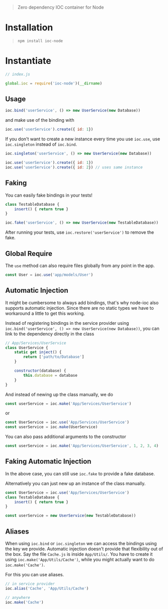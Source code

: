 > Zero dependency IOC container for Node

# Installation

> `npm install ioc-node`

# Instantiate

```javascript
// index.js

global.ioc = require('ioc-node')(__dirname)
```

## Usage

```javascript
ioc.bind('userService', () => new UserService(new Database))
```

and make use of the binding with

```javascript
ioc.use('userService').create({ id: 1})
```

If you don't want to create a new instance every time you use `ioc.use`, use `ioc.singleton` instead of `ioc.bind`.

```javascript
ioc.singleton('userService', () => new UserService(new Database))

ioc.use('userService').create({ id: 1})
ioc.use('userService').create({ id: 2}) // uses same instance
```

## Faking
You can easily fake bindings in your tests!

```javascript
class TestableDatabase {
    insert() { return true }
}

ioc.fake('userService', () => new UserService(new TestableDatabase))
```

After running your tests, use `ioc.restore('userService')` to remove the fake.

## Global Require
The `use` method can also require files globally from any point in the app.

```javascript
const User = ioc.use('app/models/User')
```

## Automatic Injection

It might be cumbersome to always add bindings, that's why node-ioc also supports automatic injection. Since there are no static types we have to workaround a little to get this working.

Instead of registering bindings in the  service provider using `ioc.bind('userService', () => new UserService(new Database))`, you can link to the dependency directly in the class

```javascript
// App/Services/UserService
class UserService {
    static get inject() {
        return ['path/to/Database']
    }

    constructor(database) {
        this.database = database
    }
}
```

And instead of newing up the class manually, we do

```javascript
const userService = ioc.make('App/Services/UserService')
```

or 

```javascript
const UserService = ioc.use('App/Services/UserService')
const userService = ioc.make(UserService)
```

You can also pass additional arguments to the constructor

```javascript
const userService = ioc.make('App/Services/UserService', 1, 2, 3, 4)
```

## Faking Automatic Injection

In the above case, you can still use `ioc.fake` to provide a fake database.

Alternatively you can just new up an instance of the class manually.

```javascript
const UserService = ioc.use('App/Services/UserService')
class TestableDatabase {
    insert() { return true }
}

const userService = new UserService(new TestableDatabase))
```

## Aliases

When using `ioc.bind` or `ioc.singleton` we can access the bindings using the key we provide. Automatic injection doesn't provide that flexibility out of the box. 
Say the file `Cache.js` is inside `App/Utils/`. You have to create it using `ioc.make('App/Utils/Cache')`, while you might actually want to do `ioc.make('Cache')`.

For this you can use aliases.

```javascript
// in service provider
ioc.alias('Cache', 'App/Utils/Cache')

// anywhere
ioc.make('Cache')
```